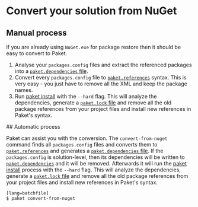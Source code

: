 # Convert your solution from NuGet

## Manual process

If you are already using `NuGet.exe` for package restore then it should be easy to convert to Paket.

1. Analyse your `packages.config` files and extract the referenced packages into a [`paket.dependencies` file](dependencies_file.html).
2. Convert every `packages.config` file to [`paket.references`](references_files.html) syntax. This is very easy - you just have to remove all the XML and keep the package names.
3. Run [paket install](paket_install.html) with the `--hard` flag. This will analyze the dependencies, generate a [`paket.lock` file](lock_file.html) and remove all the old package references from your project files and install new references in Paket's syntax.

<div id="automatic"></div>
## Automatic process

Paket can assist you with the conversion. The `convert-from-nuget` command finds all `packages.config` files and converts them to [`paket.references`](references_files.html) and generates a [`paket.dependencies` file](dependencies_file.html). 
If the `packages.config` is solution-level, then its dependencies will be written to [`paket.dependencies`](dependencies_file.html) and it will be removed.
Afterwards it will run the [paket install](paket_install.html) process with the `--hard` flag. This will analyze the dependencies, generate a [`paket.lock` file](lock_file.html) and remove all the old package references from your project files and install new references in Paket's syntax.

    [lang=batchfile]
    $ paket convert-from-nuget